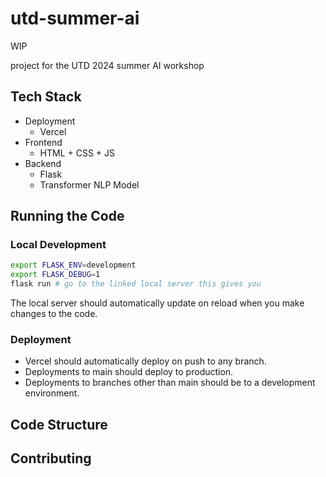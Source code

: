 # utd-summer-ai

WIP

project for the UTD 2024 summer AI workshop

## Tech Stack
* Deployment
  * Vercel
* Frontend
  * HTML + CSS + JS
* Backend
  * Flask
  * Transformer NLP Model

## Running the Code

### Local Development
```bash
export FLASK_ENV=development
export FLASK_DEBUG=1
flask run # go to the linked local server this gives you
```
The local server should automatically update on reload when you make changes to the code.

### Deployment
* Vercel should automatically deploy on push to any branch. 
* Deployments to main should deploy to production.
* Deployments to branches other than main should be to a development environment.

## Code Structure

## Contributing
